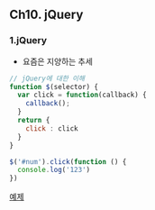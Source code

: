 ## Ch10. jQuery

### 1.jQuery  
- 요즘은 지양하는 추세

```javascript
// jQuery에 대한 이해
function $(selector) {
  var click = function(callback) {
    callback();
  }
  return {
    click : click
  }
}

$('#num').click(function () {
  console.log('123')
})
```

[예제](./index.html)